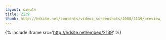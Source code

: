 ```yaml
---
layout: sieutv
title: 2139
thumb: http://hdsite.net/contents/videos_screenshots/2000/2139/preview_360p.mp4.jpg
---
```

{% include iframe src='http://hdsite.net/embed/2139' %}
 
